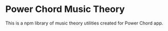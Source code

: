 # Power Chord Music Theory

This is a npm library of music theory utilities created for Power Chord app.
